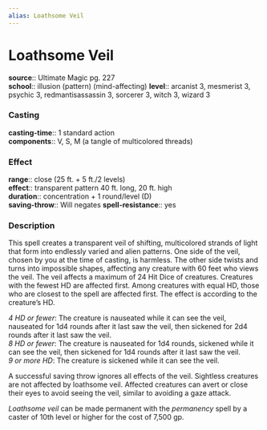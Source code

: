 ```yaml
---
alias: Loathsome Veil
---
```


# Loathsome Veil 

**source**:: Ultimate Magic pg. 227  
**school**:: illusion (pattern) (mind-affecting)
**level**:: arcanist 3, mesmerist 3, psychic 3, redmantisassassin 3, sorcerer 3, witch 3, wizard 3

### Casting 

**casting-time**:: 1 standard action  
**components**:: V, S, M (a tangle of multicolored threads)

### Effect 

**range**:: close (25 ft. + 5 ft./2 levels)  
**effect**:: transparent pattern 40 ft. long, 20 ft. high  
**duration**:: concentration + 1 round/level (D)  
**saving-throw**:: Will negates
**spell-resistance**:: yes

### Description 

This spell creates a transparent veil of shifting, multicolored strands of light that form into endlessly varied and alien patterns. One side of the veil, chosen by you at the time of casting, is harmless. The other side twists and turns into impossible shapes, affecting any creature with 60 feet who views the veil. The veil affects a maximum of 24 Hit Dice of creatures. Creatures with the fewest HD are affected first. Among creatures with equal HD, those who are closest to the spell are affected first. The effect is according to the creature’s HD.  
  
*4 HD or fewer*: The creature is nauseated while it can see the veil, nauseated for 1d4 rounds after it last saw the veil, then sickened for 2d4 rounds after it last saw the veil.  
*8 HD or fewer*: The creature is nauseated for 1d4 rounds, sickened while it can see the veil, then sickened for 1d4 rounds after it last saw the veil.  
*9 or more HD*: The creature is sickened while it can see the veil.  
  
A successful saving throw ignores all effects of the veil. Sightless creatures are not affected by loathsome veil. Affected creatures can avert or close their eyes to avoid seeing the veil, similar to avoiding a gaze attack.  
  
*Loathsome veil* can be made permanent with the *permanency* spell by a caster of 10th level or higher for the cost of 7,500 gp.

